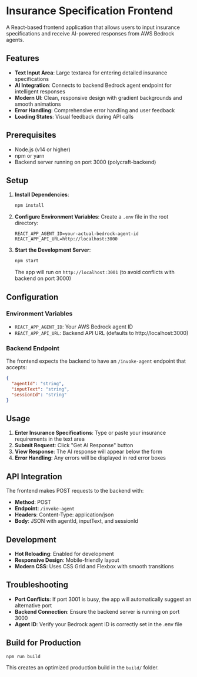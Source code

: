 # Insurance Specification Frontend

A React-based frontend application that allows users to input insurance specifications and receive AI-powered responses from AWS Bedrock agents.

## Features

- **Text Input Area**: Large textarea for entering detailed insurance specifications
- **AI Integration**: Connects to backend Bedrock agent endpoint for intelligent responses
- **Modern UI**: Clean, responsive design with gradient backgrounds and smooth animations
- **Error Handling**: Comprehensive error handling and user feedback
- **Loading States**: Visual feedback during API calls

## Prerequisites

- Node.js (v14 or higher)
- npm or yarn
- Backend server running on port 3000 (polycraft-backend)

## Setup

1. **Install Dependencies**:
   ```bash
   npm install
   ```

2. **Configure Environment Variables**:
   Create a `.env` file in the root directory:
   ```env
   REACT_APP_AGENT_ID=your-actual-bedrock-agent-id
   REACT_APP_API_URL=http://localhost:3000
   ```

3. **Start the Development Server**:
   ```bash
   npm start
   ```
   
   The app will run on `http://localhost:3001` (to avoid conflicts with backend on port 3000)

## Configuration

### Environment Variables

- `REACT_APP_AGENT_ID`: Your AWS Bedrock agent ID
- `REACT_APP_API_URL`: Backend API URL (defaults to http://localhost:3000)

### Backend Endpoint

The frontend expects the backend to have an `/invoke-agent` endpoint that accepts:
```json
{
  "agentId": "string",
  "inputText": "string",
  "sessionId": "string"
}
```

## Usage

1. **Enter Insurance Specifications**: Type or paste your insurance requirements in the text area
2. **Submit Request**: Click "Get AI Response" button
3. **View Response**: The AI response will appear below the form
4. **Error Handling**: Any errors will be displayed in red error boxes

## API Integration

The frontend makes POST requests to the backend with:
- **Method**: POST
- **Endpoint**: `/invoke-agent`
- **Headers**: Content-Type: application/json
- **Body**: JSON with agentId, inputText, and sessionId

## Development

- **Hot Reloading**: Enabled for development
- **Responsive Design**: Mobile-friendly layout
- **Modern CSS**: Uses CSS Grid and Flexbox with smooth transitions

## Troubleshooting

- **Port Conflicts**: If port 3001 is busy, the app will automatically suggest an alternative port
- **Backend Connection**: Ensure the backend server is running on port 3000
- **Agent ID**: Verify your Bedrock agent ID is correctly set in the .env file

## Build for Production

```bash
npm run build
```

This creates an optimized production build in the `build/` folder.
